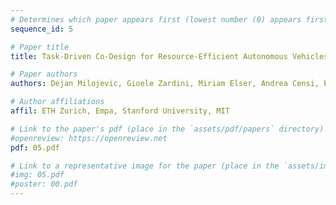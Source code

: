 ```yaml
---
# Determines which paper appears first (lowest number (0) appears first)
sequence_id: 5

# Paper title
title: Task-Driven Co-Design for Resource-Efficient Autonomous Vehicles- Integrating Perception and Motion Planning

# Paper authors
authors: Dejan Milojevic, Gioele Zardini, Miriam Elser, Andrea Censi, Emilio Frazzoli

# Author affiliations
affil: ETH Zurich, Empa, Stanford University, MIT

# Link to the paper's pdf (place in the `assets/pdf/papers` directory)
#openreview: https://openreview.net
pdf: 05.pdf

# Link to a representative image for the paper (place in the `assets/img/papers` directory)
#img: 05.pdf
#poster: 00.pdf
---
```

